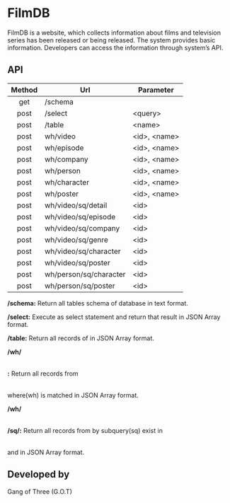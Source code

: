 # FilmDB
FilmDB is a website, which collects information about films and television series has been released or being released. The system provides basic information. Developers can access the information through system’s API.

## API ##
 Method | Url                    | Parameter
:------:|------------------------|----------
 get    | /schema                |
 post   | /select                | &lt;query&gt;
 post   | /table                 | &lt;name&gt;
 post   | wh/video               | &lt;id&gt;, &lt;name&gt;
 post   | wh/episode             | &lt;id&gt;, &lt;name&gt;
 post   | wh/company             | &lt;id&gt;, &lt;name&gt;
 post   | wh/person              | &lt;id&gt;, &lt;name&gt;
 post   | wh/character           | &lt;id&gt;, &lt;name&gt;
 post   | wh/poster              | &lt;id&gt;, &lt;name&gt;
 post   | wh/video/sq/detail     | &lt;id&gt;
 post   | wh/video/sq/episode    | &lt;id&gt;
 post   | wh/video/sq/company    | &lt;id&gt;
 post   | wh/video/sq/genre      | &lt;id&gt;
 post   | wh/video/sq/character  | &lt;id&gt;
 post   | wh/video/sq/poster     | &lt;id&gt;
 post   | wh/person/sq/character | &lt;id&gt;
 post   | wh/person/sq/poster    | &lt;id&gt;

<b>/schema:</b> Return all tables schema of database in text format.

<b>/select:</b> Execute <query> as select statement and return that result in JSON Array format.

<b>/table:</b> Return all records of <table> in JSON Array format.

<b>/wh/<table>:</b> Return all records from <table> where(wh) <id> is matched in JSON Array format.

<b>/wh/<table>/sq/<subtable>:</b> Return all records from <subtable> by subquery(sq) exist in <table> and <subtable> in JSON Array format.

## Developed by ##
Gang of Three (G.O.T)
